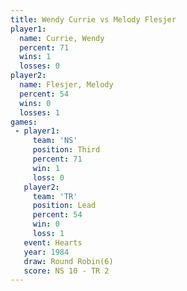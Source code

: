 ```yaml
---
title: Wendy Currie vs Melody Flesjer
player1:               
  name: Currie, Wendy  
  percent: 71          
  wins: 1              
  losses: 0            
player2:               
  name: Flesjer, Melody
  percent: 54          
  wins: 0              
  losses: 1            
games:
 - player1:         
     team: 'NS'     
     position: Third
     percent: 71    
     win: 1         
     loss: 0        
   player2:        
     team: 'TR'    
     position: Lead
     percent: 54   
     win: 0        
     loss: 1       
   event: Hearts       
   year: 1984          
   draw: Round Robin(6)
   score: NS 10 - TR 2 
---
```

